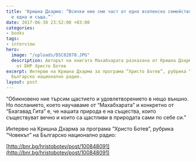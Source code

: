 ```yaml
---
title: 'Кришна Дхарма: “Всички ние сме част от едно вселенско семейство и нашата същност
  е една и съща.”'
date: 2017-06-30 23:52:00 +03:00
categories:
- books
tags:
- interview
hero:
  image: "/uploads/DSC02070.JPG"
  description: Авторът на книгата Махабхарата разказана от Кришна Дхарма с репортер
    от БНР Христо Ботев
excerpt: Интервю на Кришна Дхарма за програма “Христо Ботев”, рубрика “Човекът” на
  Българско национално радио.
layout: post
---
```


“Обикновено ние търсим щастието и удовлетворението в нещо външно. Но посланието, което научаваме от “Махабхарата” и конкретно от “Бхагавад Гита” е, че нашата природа е на същества, които съществуват вечно и които са щастливи в природата сами по себе си.”

Интервю на Кришна Дхарма за програма “Христо Ботев”, рубрика “Човекът” на Българско национално радио:

[http://bnr.bg/hristobotev/post/100848091](http://bnr.bg/hristobotev/post/100848091)